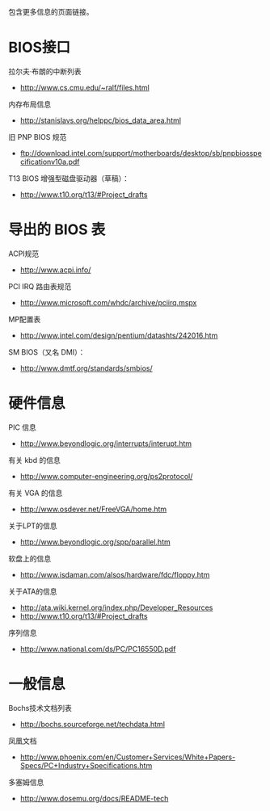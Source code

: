 包含更多信息的页面链接。

BIOS接口
===============

拉尔夫·布朗的中断列表

* <http://www.cs.cmu.edu/~ralf/files.html>

内存布局信息

* <http://stanislavs.org/helppc/bios_data_area.html>

旧 PNP BIOS 规范

* <ftp://download.intel.com/support/motherboards/desktop/sb/pnpbiosspecificationv10a.pdf>

T13 BIOS 增强型磁盘驱动器（草稿）：

* <http://www.t10.org/t13/#Project_drafts>

导出的 BIOS 表
===================

ACPI规范

* <http://www.acpi.info/>

PCI IRQ 路由表规范

* <http://www.microsoft.com/whdc/archive/pciirq.mspx>

MP配置表

* <http://www.intel.com/design/pentium/datashts/242016.htm>

SM BIOS（又名 DMI）：

* <http://www.dmtf.org/standards/smbios/>

硬件信息
===================

PIC 信息

* <http://www.beyondlogic.org/interrupts/interupt.htm>

有关 kbd 的信息

* <http://www.computer-engineering.org/ps2protocol/>

有关 VGA 的信息

* <http://www.osdever.net/FreeVGA/home.htm>

关于LPT的信息

* <http://www.beyondlogic.org/spp/parallel.htm>

软盘上的信息

* <http://www.isdaman.com/alsos/hardware/fdc/floppy.htm>

关于ATA的信息

* <http://ata.wiki.kernel.org/index.php/Developer_Resources>
* <http://www.t10.org/t13/#Project_drafts>

序列信息

* <http://www.national.com/ds/PC/PC16550D.pdf>

一般信息
===================

Bochs技术文档列表

* <http://bochs.sourceforge.net/techdata.html>

凤凰文档

* <http://www.phoenix.com/en/Customer+Services/White+Papers-Specs/PC+Industry+Specifications.htm>

多塞姆信息

* <http://www.dosemu.org/docs/README-tech>
